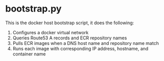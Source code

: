 # bootstrap.py

This is the docker host bootstrap script, it does the following:

1. Configures a docker virtual network
2. Queries Route53 A records and ECR repository names
3. Pulls ECR images when a DNS host name and repository name match
4. Runs each image with corresponding IP address, hostname, and container name
